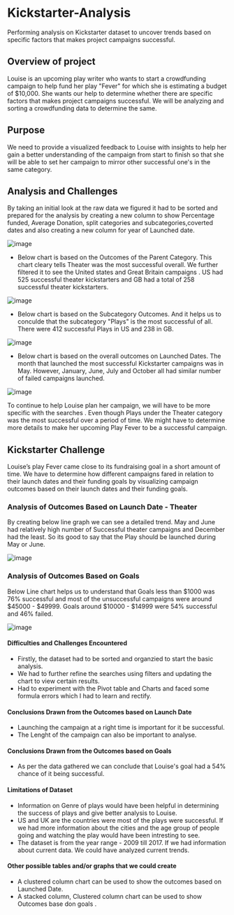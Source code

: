 # Kickstarter-Analysis
Performing analysis on Kickstarter dataset to uncover trends based on specific factors that makes project campaigns successful.

## Overview of project 
Louise is an upcoming play writer who wants to start a crowdfunding campaign to help fund her play "Fever" for which she is estimating a budget of $10,000. She wants our help to determine whether there are specific factors that makes project campaigns successful. We will be analyzing and sorting a crowdfunding data to determine the same.

## Purpose
We need to provide a visualized feedback to Louise with insights to help her gain a better understanding of the campaign from start to finish so that she will be able to set her campaign to mirror other successful one's in the same category.

## Analysis and Challenges 
By taking an initial look at the raw data we figured it had to be sorted and prepared for the analysis by creating a new column to show Percentage funded, Average Donation, split categories and subcategories,coverted dates and also creating a new column for year of Launched date.

![image](https://user-images.githubusercontent.com/78935551/109440416-343e0300-7a00-11eb-8834-06fccf978f05.png)


- Below chart is based on the Outcomes of the Parent Category. This chart cleary tells Theater was the most successful overall. We further filtered it to see the United states and Great Britain campaigns . US had 525 successful theater kickstarters and GB had a total of 258 successful theater kickstarters.


![image](https://user-images.githubusercontent.com/78935551/109452425-b2f56900-7a1d-11eb-903a-0be2498cec8d.png)


- Below chart is based on the Subcategory Outcomes. And it helps us to conculde that the subcategory "Plays" is the most successful of all. There were 412 successful Plays in US and 238 in GB. 


![image](https://user-images.githubusercontent.com/78935551/109454698-c5be6c80-7a22-11eb-9bff-45a56f625b9a.png)

- Below chart is based on the overall outcomes on Launched Dates. The month that launched the most successful Kickstarter campaigns was in May. However, January, June, July and October all had similar number of failed campaigns launched.

![image](https://user-images.githubusercontent.com/78935551/109546563-626f2180-7a98-11eb-958b-d32a1ff1c11e.png)

To continue to help Louise plan her campaign, we will have to be more specific with the searches . Even though Plays under the Theater category was the most successful over a period of time. We might have to determine more details to make her upcoming Play Fever to be a successful campaign.



## Kickstarter Challenge
Louise’s play Fever came close to its fundraising goal in a short amount of time. We have to determine how different campaigns fared in relation to their launch dates and their funding goals by visualizing campaign outcomes based on their launch dates and their funding goals.

### Analysis of Outcomes Based on Launch Date - Theater
By creating below line graph we can see a detailed trend. May and June had relatively high number of Successful theater campaigns and December had the least. So its good to say that the Play should be launched during May or June.


![image](https://user-images.githubusercontent.com/78935551/109549088-78caac80-7a9b-11eb-9076-2d45d6839bef.png)


### Analysis of Outcomes Based on Goals
Below Line chart helps us to understand that Goals less than $1000 was 76% successful and most of the unsuccessful campaigns were around $45000 - $49999. Goals around $10000 - $14999 were 54% successful and 46% failed. 

![image](https://user-images.githubusercontent.com/78935551/109552473-d06b1700-7a9f-11eb-9852-c0f4b41545c4.png)


#### Difficulties and Challenges Encountered 
 - Firstly, the dataset had to be sorted and organzied to start the basic analysis.
 - We had to further refine the searches using filters and updating the chart to view certain results.
 - Had to experiment with the Pivot table and Charts and faced some formula errors which I had to learn and rectify.
 
 
 #### Conclusions Drawn from the Outcomes based on Launch Date 
 - Launching the campaign at a right time is important for it be successful.
 - The Lenght of the campaign can also be important to analyse.
 
 
#### Conclusions Drawn from the Outcomes based on Goals
- As per the data gathered we can conclude that Louise's goal had a 54% chance of it being successful.


#### Limitations of Dataset
- Information on Genre of plays would have been helpful in determining the success of plays and give better analysis to Louise. 
- US and UK are the countries were most of the plays were successful. If we had more information about the cities and the age group of people going and watching the play would have been intresting to see.
- The dataset is from the year range - 2009 till 2017. If we had information about current data. We could have analyzed current trends.


#### Other possible tables and/or graphs that we could create
- A clustered column chart can be used to show the outcomes based on Launched Date.
- A stacked column, Clustered column chart can be used to show Outcomes base don goals . 





 
 



 
 
 































